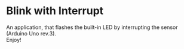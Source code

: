 # Blink with Interrupt

An application, that flashes the built-in LED by interrupting the sensor (Arduino Uno rev.3). </br>
Enjoy!
